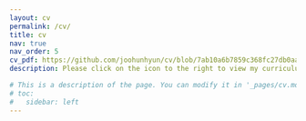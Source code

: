 ```yaml
---
layout: cv
permalink: /cv/
title: cv
nav: true
nav_order: 5
cv_pdf: https://github.com/joohunhyun/cv/blob/7ab10a6b7859c368fc27db0aaed373a32f44ecb1/RenderCV_sb2nov_Theme-2.pdf # you can also use external links here
description: Please click on the icon to the right to view my curriculum vitae.

# This is a description of the page. You can modify it in '_pages/cv.md'. You can also change or remove the top pdf download button.
# toc:
#   sidebar: left
---
```

